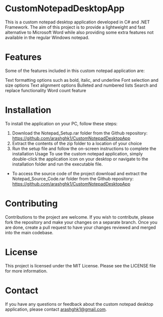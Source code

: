 # CustomNotepadDesktopApp


This is a custom notepad desktop application developed in C# and .NET Framework. The aim of this project is to provide a lightweight and fast alternative to Microsoft Word while also providing some extra features not available in the regular Windows notepad.

# Features
Some of the features included in this custom notepad application are:

Text formatting options such as bold, italic, and underline
Font selection and size options
Text alignment options
Bulleted and numbered lists
Search and replace functionality
Word count feature

# Installation
To install the application on your PC, follow these steps:

1. Download the Notepad_Setup.rar folder from the Github repository: https://github.com/arashghk1/CustomNotepadDesktopApp
2. Extract the contents of the zip folder to a location of your choice
3. Run the setup file and follow the on-screen instructions to complete the installation
Usage
To use the custom notepad application, simply double-click the application icon on your desktop or navigate to the installation folder and run the executable file.

- To access the source code of the project download and extract the Notepad_Source_Code.rar folder from the Github repository: https://github.com/arashghk1/CustomNotepadDesktopApp

# Contributing
Contributions to the project are welcome. If you wish to contribute, please fork the repository and make your changes on a separate branch. Once you are done, create a pull request to have your changes reviewed and merged into the main codebase.

# License
This project is licensed under the MIT License. Please see the LICENSE file for more information.

# Contact
If you have any questions or feedback about the custom notepad desktop application, please contact arashghk1@gmail.com.
